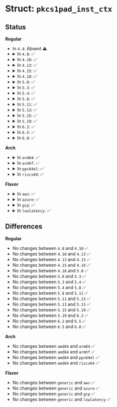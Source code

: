 # Struct: <code>pkcs1pad_inst_ctx</code>

## Status
<b>Regular</b>
<ul>
<li>
In <code>4.4</code>: Absent ⚠️
</li>
<li>
<details>
<summary>In <code>4.8</code>: ✅</summary>

```c
struct pkcs1pad_inst_ctx {
    struct crypto_akcipher_spawn spawn;
    const struct rsa_asn1_template *digest_info;
};
```
</details>
</li>
<li>
<details>
<summary>In <code>4.10</code>: ✅</summary>

```c
struct pkcs1pad_inst_ctx {
    struct crypto_akcipher_spawn spawn;
    const struct rsa_asn1_template *digest_info;
};
```
</details>
</li>
<li>
<details>
<summary>In <code>4.13</code>: ✅</summary>

```c
struct pkcs1pad_inst_ctx {
    struct crypto_akcipher_spawn spawn;
    const struct rsa_asn1_template *digest_info;
};
```
</details>
</li>
<li>
<details>
<summary>In <code>4.15</code>: ✅</summary>

```c
struct pkcs1pad_inst_ctx {
    struct crypto_akcipher_spawn spawn;
    const struct rsa_asn1_template *digest_info;
};
```
</details>
</li>
<li>
<details>
<summary>In <code>4.18</code>: ✅</summary>

```c
struct pkcs1pad_inst_ctx {
    struct crypto_akcipher_spawn spawn;
    const struct rsa_asn1_template *digest_info;
};
```
</details>
</li>
<li>
<details>
<summary>In <code>5.0</code>: ✅</summary>

```c
struct pkcs1pad_inst_ctx {
    struct crypto_akcipher_spawn spawn;
    const struct rsa_asn1_template *digest_info;
};
```
</details>
</li>
<li>
<details>
<summary>In <code>5.3</code>: ✅</summary>

```c
struct pkcs1pad_inst_ctx {
    struct crypto_akcipher_spawn spawn;
    const struct rsa_asn1_template *digest_info;
};
```
</details>
</li>
<li>
<details>
<summary>In <code>5.4</code>: ✅</summary>

```c
struct pkcs1pad_inst_ctx {
    struct crypto_akcipher_spawn spawn;
    const struct rsa_asn1_template *digest_info;
};
```
</details>
</li>
<li>
<details>
<summary>In <code>5.8</code>: ✅</summary>

```c
struct pkcs1pad_inst_ctx {
    struct crypto_akcipher_spawn spawn;
    const struct rsa_asn1_template *digest_info;
};
```
</details>
</li>
<li>
<details>
<summary>In <code>5.11</code>: ✅</summary>

```c
struct pkcs1pad_inst_ctx {
    struct crypto_akcipher_spawn spawn;
    const struct rsa_asn1_template *digest_info;
};
```
</details>
</li>
<li>
<details>
<summary>In <code>5.13</code>: ✅</summary>

```c
struct pkcs1pad_inst_ctx {
    struct crypto_akcipher_spawn spawn;
    const struct rsa_asn1_template *digest_info;
};
```
</details>
</li>
<li>
<details>
<summary>In <code>5.15</code>: ✅</summary>

```c
struct pkcs1pad_inst_ctx {
    struct crypto_akcipher_spawn spawn;
    const struct rsa_asn1_template *digest_info;
};
```
</details>
</li>
<li>
<details>
<summary>In <code>5.19</code>: ✅</summary>

```c
struct pkcs1pad_inst_ctx {
    struct crypto_akcipher_spawn spawn;
    const struct rsa_asn1_template *digest_info;
};
```
</details>
</li>
<li>
<details>
<summary>In <code>6.2</code>: ✅</summary>

```c
struct pkcs1pad_inst_ctx {
    struct crypto_akcipher_spawn spawn;
    const struct rsa_asn1_template *digest_info;
};
```
</details>
</li>
<li>
<details>
<summary>In <code>6.5</code>: ✅</summary>

```c
struct pkcs1pad_inst_ctx {
    struct crypto_akcipher_spawn spawn;
    const struct rsa_asn1_template *digest_info;
};
```
</details>
</li>
<li>
<details>
<summary>In <code>6.8</code>: ✅</summary>

```c
struct pkcs1pad_inst_ctx {
    struct crypto_akcipher_spawn spawn;
    const struct rsa_asn1_template *digest_info;
};
```
</details>
</li>
</ul>
<b>Arch</b>
<ul>
<li>
<details>
<summary>In <code>arm64</code>: ✅</summary>

```c
struct pkcs1pad_inst_ctx {
    struct crypto_akcipher_spawn spawn;
    const struct rsa_asn1_template *digest_info;
};
```
</details>
</li>
<li>
<details>
<summary>In <code>armhf</code>: ✅</summary>

```c
struct pkcs1pad_inst_ctx {
    struct crypto_akcipher_spawn spawn;
    const struct rsa_asn1_template *digest_info;
};
```
</details>
</li>
<li>
<details>
<summary>In <code>ppc64el</code>: ✅</summary>

```c
struct pkcs1pad_inst_ctx {
    struct crypto_akcipher_spawn spawn;
    const struct rsa_asn1_template *digest_info;
};
```
</details>
</li>
<li>
<details>
<summary>In <code>riscv64</code>: ✅</summary>

```c
struct pkcs1pad_inst_ctx {
    struct crypto_akcipher_spawn spawn;
    const struct rsa_asn1_template *digest_info;
};
```
</details>
</li>
</ul>
<b>Flavor</b>
<ul>
<li>
<details>
<summary>In <code>aws</code>: ✅</summary>

```c
struct pkcs1pad_inst_ctx {
    struct crypto_akcipher_spawn spawn;
    const struct rsa_asn1_template *digest_info;
};
```
</details>
</li>
<li>
<details>
<summary>In <code>azure</code>: ✅</summary>

```c
struct pkcs1pad_inst_ctx {
    struct crypto_akcipher_spawn spawn;
    const struct rsa_asn1_template *digest_info;
};
```
</details>
</li>
<li>
<details>
<summary>In <code>gcp</code>: ✅</summary>

```c
struct pkcs1pad_inst_ctx {
    struct crypto_akcipher_spawn spawn;
    const struct rsa_asn1_template *digest_info;
};
```
</details>
</li>
<li>
<details>
<summary>In <code>lowlatency</code>: ✅</summary>

```c
struct pkcs1pad_inst_ctx {
    struct crypto_akcipher_spawn spawn;
    const struct rsa_asn1_template *digest_info;
};
```
</details>
</li>
</ul>

## Differences
<b>Regular</b>
<ul>
<li>
No changes between <code>4.8</code> and <code>4.10</code> ✅
</li>
<li>
No changes between <code>4.10</code> and <code>4.13</code> ✅
</li>
<li>
No changes between <code>4.13</code> and <code>4.15</code> ✅
</li>
<li>
No changes between <code>4.15</code> and <code>4.18</code> ✅
</li>
<li>
No changes between <code>4.18</code> and <code>5.0</code> ✅
</li>
<li>
No changes between <code>5.0</code> and <code>5.3</code> ✅
</li>
<li>
No changes between <code>5.3</code> and <code>5.4</code> ✅
</li>
<li>
No changes between <code>5.4</code> and <code>5.8</code> ✅
</li>
<li>
No changes between <code>5.8</code> and <code>5.11</code> ✅
</li>
<li>
No changes between <code>5.11</code> and <code>5.13</code> ✅
</li>
<li>
No changes between <code>5.13</code> and <code>5.15</code> ✅
</li>
<li>
No changes between <code>5.15</code> and <code>5.19</code> ✅
</li>
<li>
No changes between <code>5.19</code> and <code>6.2</code> ✅
</li>
<li>
No changes between <code>6.2</code> and <code>6.5</code> ✅
</li>
<li>
No changes between <code>6.5</code> and <code>6.8</code> ✅
</li>
</ul>
<b>Arch</b>
<ul>
<li>
No changes between <code>amd64</code> and <code>arm64</code> ✅
</li>
<li>
No changes between <code>amd64</code> and <code>armhf</code> ✅
</li>
<li>
No changes between <code>amd64</code> and <code>ppc64el</code> ✅
</li>
<li>
No changes between <code>amd64</code> and <code>riscv64</code> ✅
</li>
</ul>
<b>Flavor</b>
<ul>
<li>
No changes between <code>generic</code> and <code>aws</code> ✅
</li>
<li>
No changes between <code>generic</code> and <code>azure</code> ✅
</li>
<li>
No changes between <code>generic</code> and <code>gcp</code> ✅
</li>
<li>
No changes between <code>generic</code> and <code>lowlatency</code> ✅
</li>
</ul>
